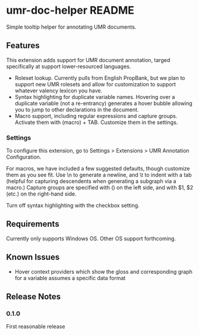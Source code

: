 # umr-doc-helper README

Simple tooltip helper for annotating UMR documents.

## Features

This extension adds support for UMR document annotation, targed specifically at support lower-resourced languages.

- Roleset lookup. Currently pulls from English PropBank, but we plan to support new UMR rolesets and allow for customization to support whatever valency lexicon you have.
- Syntax highlighting for duplicate variable names. Hovering over a duplicate variable (not a re-entrancy) generates a hover bubble allowing you to jump to other declarations in the document.
- Macro support, including regular expressions and capture groups. Activate them with (macro) + TAB. Customize them in the settings.

### Settings

To configure this extension, go to Settings > Extensions > UMR Annotation Configuration. 

For macros, we have included a few suggested defaults, though customize them as you see fit. Use \n to generate a newline, and \t to indent with a tab (helpful for capturing descendents when generating a subgraph via a macro.) Capture groups are specified with (<regex>) on the left side, and with $1, $2 (etc.) on the right-hand side.

Turn off syntax highlighting with the checkbox setting.

## Requirements

Currently only supports Windows OS. Other OS support forthcoming.

## Known Issues

- Hover context providers which show the gloss and corresponding graph for a variable assumes a specific data format

## Release Notes

### 0.1.0

First reasonable release
